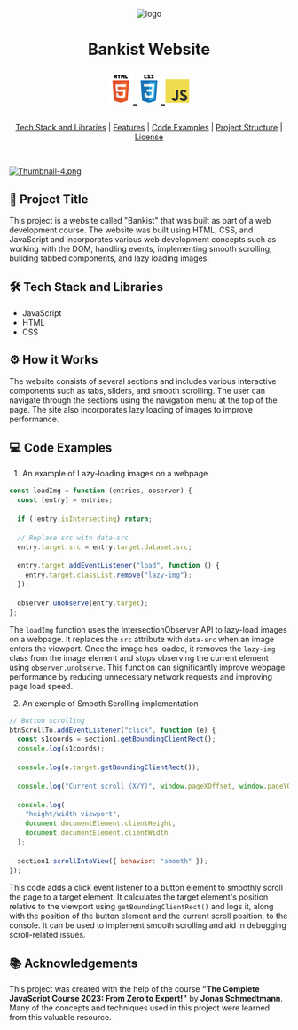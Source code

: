 <p align="center">
  <img src="https://i.postimg.cc/3N3H59FN/logo.png" width="200" alt="logo">
</p>

<h1 align="center">
  Bankist Website
  <br>
<p  align="center">
<a  href="https://www.w3.org/html/"  target="_blank"  rel="noreferrer"> <img  src="https://raw.githubusercontent.com/devicons/devicon/master/icons/html5/html5-original-wordmark.svg"  alt="html5"  width="44"  height="52"/> </a><a  href="https://www.w3schools.com/css/"  target="_blank"  rel="noreferrer"> <img  src="https://raw.githubusercontent.com/devicons/devicon/master/icons/css3/css3-original-wordmark.svg"  alt="css3"  width="44"  height="52"/> </a><a  href="https://developer.mozilla.org/en-US/docs/Web/JavaScript"  target="_blank"  rel="noreferrer"> <img  src="https://raw.githubusercontent.com/devicons/devicon/master/icons/javascript/javascript-original.svg"  alt="javascript"  width="44"  height="44"/> </a>
</p>
</h1>

<p align="center">
  <a href="#tech-stack-and-libraries">Tech Stack and Libraries</a> |
  <a href="#features">Features</a> |
  <a href="#code-examples">Code Examples</a> |
  <a href="#project-structure">Project Structure</a> |
  <a href="#license">License</a>
</p>

<br>

[![Thumbnail-4.png](https://i.postimg.cc/nVjNLXLT/Thumbnail-4.png)](https://postimg.cc/hhn2yPT7)

## 🚀 Project Title
This project is a website called "Bankist" that was built as part of a web development course. The website was built using HTML, CSS, and JavaScript and incorporates various web development concepts such as working with the DOM, handling events, implementing smooth scrolling, building tabbed components, and lazy loading images.

## 🛠️ Tech Stack and Libraries
- JavaScript
- HTML
- CSS

## ⚙️ How it Works
The website consists of several sections and includes various interactive components such as tabs, sliders, and smooth scrolling. The user can navigate through the sections using the navigation menu at the top of the page. The site also incorporates lazy loading of images to improve performance.

## 💻 Code Examples
1. An example of Lazy-loading images on a webpage
```js
const loadImg = function (entries, observer) {
  const [entry] = entries;

  if (!entry.isIntersecting) return;

  // Replace src with data-src
  entry.target.src = entry.target.dataset.src;

  entry.target.addEventListener("load", function () {
    entry.target.classList.remove("lazy-img");
  });

  observer.unobserve(entry.target);
};
```
The ```loadImg``` function uses the IntersectionObserver API to lazy-load images on a webpage. It replaces the ```src``` attribute
with ```data-src``` when an image enters the viewport. Once the image has loaded, it removes the ```lazy-img``` class from the image
element and stops observing the current element using ```observer.unobserve```. This function can significantly improve
webpage performance by reducing unnecessary network requests and improving page load speed.

2. An exemple of Smooth Scrolling implementation
```js
// Button scrolling
btnScrollTo.addEventListener("click", function (e) {
  const s1coords = section1.getBoundingClientRect();
  console.log(s1coords);

  console.log(e.target.getBoundingClientRect());

  console.log("Current scroll (X/Y)", window.pageXOffset, window.pageYOffset);

  console.log(
    "height/width viewport",
    document.documentElement.clientHeight,
    document.documentElement.clientWidth
  );

  section1.scrollIntoView({ behavior: "smooth" });
});
```
This code adds a click event listener to a button element to smoothly scroll the page to a target element. It calculates the target element's position relative to the viewport using ```getBoundingClientRect()``` and logs it, along with the position of the button element and the current scroll position, to the console. It can be used to implement smooth scrolling and aid in debugging scroll-related issues.
## 📚 Acknowledgements 
This project was created with the help of the course **"The Complete JavaScript Course 2023: From Zero to Expert!"** by **Jonas Schmedtmann**. Many of the concepts and techniques used in this project were learned from this valuable resource.

